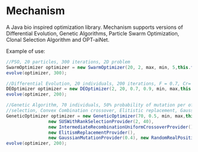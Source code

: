 Mechanism
=========

A Java bio inspired optimization library. Mechanism supports versions of Differential Evolution, Genetic Algorithms,
Particle Swarm Optimization, Clonal Selection Algorithm and OPT-aiNet.

Example of use:

```java
//PSO, 20 particles, 300 iterations, 2D problem
SwarmOptimizer optimizer = new SwarmOptimizer(20, 2, max, min, 5,this.function);
evolve(optimizer, 300);

//Differential Evolution, 20 individuals, 200 iterations, F = 0.7, Cr= 0.9, 2D problem
DEOptimizer optimizer = new DEOptimizer(2, 20, 0.7, 0.9, min, max,this.function, true);
evolve(optimizer, 200);

//Genetic Algorithm, 70 individuals, 50% probability of mutation per offspring individual, Stochastic Universal Sampling
//selection, Convex Combination crossover, Elitistic replacement, Gaussian mutation, 2D continuous problem
GeneticOptimizer optimizer = new GeneticOptimizer(70, 0.5, min, max,this.function,
				new SUSWithRankSelectionProvider(2, 40),
				new IntermediateRecombinationUniformCrossoverProvider(),
				new ElitismReplacementProvider(),
				new GaussianMutationProvider(0.4), new RandomRealPositionProvider());
evolve(optimizer, 200);
```
